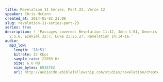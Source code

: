 ```yaml
---
title: Revelation 11 Series, Part 23, Verse 12
speaker: Chris McCann
created_at: 2014-05-02 21:00
slug: revelation-11-series-part-23
series: true
description: ! 'Passages covered: Revelation 11:12, John 1:51, Genesis 28:10-12, Ephesians
  2:5,6, Ezekiel 32:7, Luke 21:25,27, Revelation 14:14-16.'
audio:
  mp3_low:
    length: '28:51'
    bitrate: 32 Kbps
    sample_rate: 22050 Hz
    size: 6.6 MB
    size_bytes: 6926782
    url: http://audiocdn.ebiblefellowship.com/studies/revelation/chapter-11/2014.05.02_McCann_-_Revelation_11_Series_Part_23.mp3
---
```

